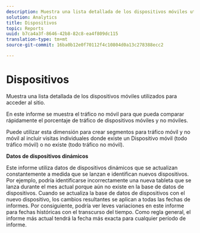 ```yaml
---
description: Muestra una lista detallada de los dispositivos móviles utilizados para acceder al sitio.
solution: Analytics
title: Dispositivos
topic: Reports
uuid: b7ca4a3f-8646-42b8-82c8-ea4f809dc115
translation-type: tm+mt
source-git-commit: 16ba0b12e0f70112f4c10804d0a13c278388ecc2

---
```



# Dispositivos

Muestra una lista detallada de los dispositivos móviles utilizados para acceder al sitio.

En este informe se muestra el tráfico no móvil para que pueda comparar rápidamente el porcentaje de tráfico de dispositivos móviles y no móviles.

Puede utilizar esta dimensión para crear segmentos para tráfico móvil y no móvil al incluir visitas individuales donde existe un Dispositivo móvil (todo tráfico móvil) o no existe (todo tráfico no móvil).

**Datos de dispositivos dinámicos**

Este informe utiliza datos de dispositivos dinámicos que se actualizan constantemente a medida que se lanzan e identifican nuevos dispositivos. Por ejemplo, podría identificarse incorrectamente una nueva tableta que se lanza durante el mes actual porque aún no existe en la base de datos de dispositivos. Cuando se actualiza la base de datos de dispositivos con el nuevo dispositivo, los cambios resultantes se aplican a todas las fechas de informes. Por consiguiente, podría ver leves variaciones en este informe para fechas históricas con el transcurso del tiempo. Como regla general, el informe más actual tendrá la fecha más exacta para cualquier período de informe.
